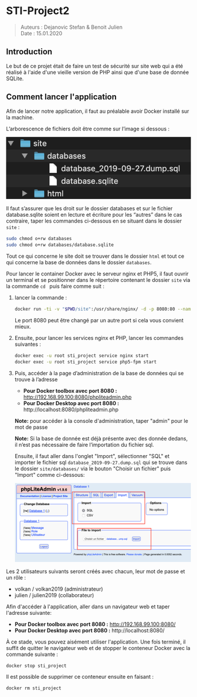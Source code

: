 # STI-Project2

> Auteurs : Dejanovic Stefan & Benoit Julien  
> Date : 15.01.2020

## Introduction

Le but de ce projet était de faire un test de sécurité sur site web qui a été réalisé à l'aide d'une vieille version de PHP ainsi que d'une base de donnée SQLite.


## Comment lancer l'application

Afin de lancer notre application, il faut au préalable avoir Docker installé sur la machine.

L’arborescence de fichiers doit être comme sur l’image si dessous :

![arboressence.png](capture/arboressence.png)

Il faut s’assurer que les droit sur le dossier databases et sur le fichier database.sqlite soient en lecture et écriture pour les “autres” dans le cas contraire, taper les commandes ci-dessous en se situant dans le dossier `site` :

```bash
sudo chmod o+rw databases
sudo chmod o+rw databases/database.sqlite
```

Tout ce qui concerne le site doit se trouver dans le dossier `html` et tout ce qui concerne la base de données dans le dossier `databases`. 

Pour lancer le container Docker avec le serveur nginx et PHP5, il faut ouvrir un terminal et se positionner dans le répertoire contenant le dossier `site` via la commande `cd ` puis faire comme suit :

1. lancer la commande :

   ```bash
   docker run -ti -v "$PWD/site":/usr/share/nginx/ -d -p 8080:80 --name sti_project --hostname sti arubinst/sti:project2018
   ```

   Le port 8080 peut être changé par un autre port si cela vous convient mieux.

2. Ensuite, pour lancer les services nginx et PHP, lancer les commandes suivantes :

   ```bash
   docker exec -u root sti_project service nginx start
   docker exec -u root sti_project service php5-fpm start
   ```

3. Puis, accéder à la page d’administration de la base de données qui se trouve à l’adresse 

   - **Pour Docker toolbox avec port 8080 :**	http://192.168.99.100:8080/phpliteadmin.php
   - **Pour Docker Desktop avec port 8080 :**   http://localhost:8080/phpliteadmin.php

   **Note:** pour accéder à la console d'administration, taper "admin" pour le mot de passe

   **Note:** Si la base de donnée est déjà présente avec des donnée dedans, il n’est pas nécessaire de faire l’importation du fichier sql.

   Ensuite, il faut aller dans l'onglet "Import", sélectionner "SQL" et importer le fichier sql `database_2019-09-27.dump.sql` qui se trouve dans le dossier `site/databases/` via le bouton "Choisir un fichier" puis "Import" comme ci-dessous:

   ![phpliteadmin.png](capture/phpliteadmin.png)
   
   

Les 2 utilisateurs suivants seront créés avec chacun, leur mot de passe et un rôle : 

- volkan / volkan2019 (administrateur)
- julien / julien2019 (collaborateur)

Afin d'accéder à l'application, aller dans un navigateur web et taper l'adresse suivante:

- **Pour Docker toolbox avec port 8080 :**	http://192.168.99.100:8080/ 
- **Pour Docker Desktop avec port 8080 :**	http://localhost:8080/

À ce stade, vous pouvez aisément utiliser l'application. Une fois terminé, il suffit de quitter le navigateur web et de stopper le conteneur Docker avec la commande suivante : 

```bash
docker stop sti_project
```

Il est possible de supprimer ce conteneur ensuite en faisant :

```bash
docker rm sti_project
```

